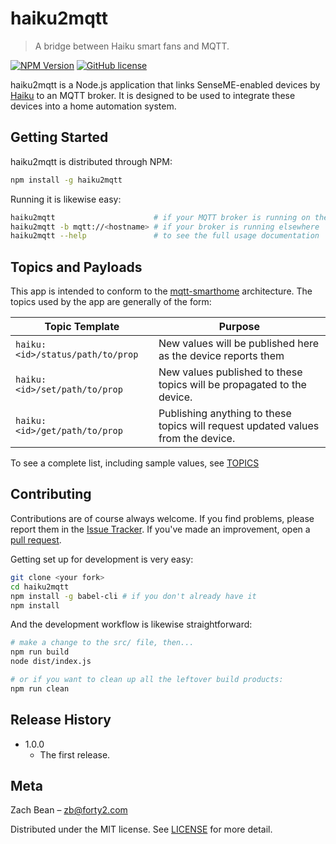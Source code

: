 # haiku2mqtt
> A bridge between Haiku smart fans and MQTT.

[![NPM Version][npm-image]][npm-url]
[![GitHub license](https://img.shields.io/badge/license-MIT-blue.svg)](LICENSE.md)

haiku2mqtt is a Node.js application that links SenseME-enabled devices by [Haiku](http://www.haikuhome.com/) to an MQTT broker. It is designed to be used to integrate these devices into a home automation system.

## Getting Started

haiku2mqtt is distributed through NPM:

```sh
npm install -g haiku2mqtt
```

Running it is likewise easy:

```sh
haiku2mqtt                      # if your MQTT broker is running on the same system
haiku2mqtt -b mqtt://<hostname> # if your broker is running elsewhere
haiku2mqtt --help               # to see the full usage documentation
```

## Topics and Payloads

This app is intended to conform to the [mqtt-smarthome](http://www.github.com/mqtt-smarthome/mqtt-smarthome/) architecture.  The topics used by the app are generally of the form:

| Topic Template                   | Purpose                                                                          |
|----------------------------------|----------------------------------------------------------------------------------|
| `haiku:<id>/status/path/to/prop` | New values will be published here as the device reports them                     |
| `haiku:<id>/set/path/to/prop`    | New values published to these topics will be propagated to the device.           |
| `haiku:<id>/get/path/to/prop`    | Publishing anything to these topics will request updated values from the device. |

To see a complete list, including sample values, see [TOPICS](TOPICS.md)

## Contributing

Contributions are of course always welcome.  If you find problems, please report them in the [Issue Tracker](http://www.github.com/forty2/haiku2mqtt/issues/).  If you've made an improvement, open a [pull request](http://www.github.com/forty2/haiku2mqtt/pulls).

Getting set up for development is very easy:
```sh
git clone <your fork>
cd haiku2mqtt
npm install -g babel-cli # if you don't already have it
npm install
```

And the development workflow is likewise straightforward:
```sh
# make a change to the src/ file, then...
npm run build
node dist/index.js

# or if you want to clean up all the leftover build products:
npm run clean
```

## Release History

* 1.0.0
    * The first release.

## Meta

Zach Bean – zb@forty2.com

Distributed under the MIT license. See [LICENSE](LICENSE.md) for more detail.

[npm-image]: https://img.shields.io/npm/v/haiku2mqtt.svg?style=flat
[npm-url]: https://npmjs.org/package/haik2mqtt
